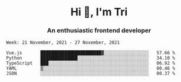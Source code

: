 <h1 align="center">Hi 👋, I'm Tri</h1>
<h3 align="center">An enthusiastic frontend developer</h3>

<!--START_SECTION:waka-->
```text
Week: 21 November, 2021 - 27 November, 2021

Vue.js       ███████████████████████▓░░░░░░░░░░░░░░░░░   57.66 % 
Python       ██████████████░░░░░░░░░░░░░░░░░░░░░░░░░░░   34.10 % 
TypeScript   ███░░░░░░░░░░░░░░░░░░░░░░░░░░░░░░░░░░░░░░   06.92 % 
YAML         ▒░░░░░░░░░░░░░░░░░░░░░░░░░░░░░░░░░░░░░░░░   00.46 % 
JSON         ░░░░░░░░░░░░░░░░░░░░░░░░░░░░░░░░░░░░░░░░░   00.37 % 
```
<!--END_SECTION:waka-->
